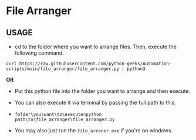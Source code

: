 # File Arranger
## USAGE
- cd to the folder where you want to arrange files. Then, execute the following command.
```
curl https://raw.githubusercontent.com/python-geeks/Automation-scripts/main/file_arranger/file_arranger.py | python3
```
**OR**

- Put this python file into the folder you want to arrange and then execute.

- You can also execute it via terminal by passing the full path to this.

- ```folder\you\want\to\execute>python path\to\file_arranger\file_arranger.py```

- You may also just run the ```file_arraner.exe``` if you're on windows.
